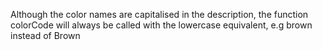 Although the color names are capitalised in the description, the function colorCode will always be called with the lowercase equivalent, e.g brown instead of Brown
